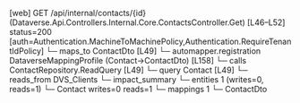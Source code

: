 [web] GET /api/internal/contacts/{id}  (Dataverse.Api.Controllers.Internal.Core.ContactsController.Get)  [L46–L52] status=200 [auth=Authentication.MachineToMachinePolicy,Authentication.RequireTenantIdPolicy]
  └─ maps_to ContactDto [L49]
    └─ automapper.registration DataverseMappingProfile (Contact->ContactDto) [L158]
  └─ calls ContactRepository.ReadQuery [L49]
  └─ query Contact [L49]
    └─ reads_from DVS_Clients
  └─ impact_summary
    └─ entities 1 (writes=0, reads=1)
      └─ Contact writes=0 reads=1
    └─ mappings 1
      └─ ContactDto

